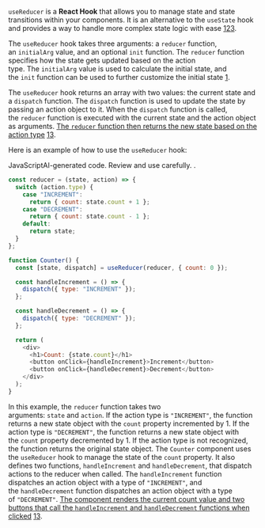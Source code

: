 `useReducer` is a **React Hook** that allows you to manage state and state transitions within your components. It is an alternative to the `useState` hook and provides a way to handle more complex state logic with ease [1](https://react.dev/reference/react/useReducer)[2](https://www.bugpilot.io/guides/en/a-guide-to-the-react-usereducer-hook-f8fb)[3](https://blog.logrocket.com/react-usereducer-hook-ultimate-guide/).

The `useReducer` hook takes three arguments: a `reducer` function, an `initialArg` value, and an optional `init` function. The `reducer` function specifies how the state gets updated based on the action type. The `initialArg` value is used to calculate the initial state, and the `init` function can be used to further customize the initial state [1](https://react.dev/reference/react/useReducer).

The `useReducer` hook returns an array with two values: the current state and a `dispatch` function. The `dispatch` function is used to update the state by passing an action object to it. When the `dispatch` function is called, the `reducer` function is executed with the current state and the action object as arguments. [The `reducer` function then returns the new state based on the action type](https://react.dev/reference/react/useReducer) [1](https://react.dev/reference/react/useReducer)[3](https://blog.logrocket.com/react-usereducer-hook-ultimate-guide/).

Here is an example of how to use the `useReducer` hook:

JavaScriptAI-generated code. Review and use carefully. .

```javascript
const reducer = (state, action) => {
  switch (action.type) {
    case "INCREMENT":
      return { count: state.count + 1 };
    case "DECREMENT":
      return { count: state.count - 1 };
    default:
      return state;
  }
};

function Counter() {
  const [state, dispatch] = useReducer(reducer, { count: 0 });

  const handleIncrement = () => {
    dispatch({ type: "INCREMENT" });
  };

  const handleDecrement = () => {
    dispatch({ type: "DECREMENT" });
  };

  return (
    <div>
      <h1>Count: {state.count}</h1>
      <button onClick={handleIncrement}>Increment</button>
      <button onClick={handleDecrement}>Decrement</button>
    </div>
  );
}
```

In this example, the `reducer` function takes two arguments: `state` and `action`. If the action type is `"INCREMENT"`, the function returns a new state object with the `count` property incremented by 1. If the action type is `"DECREMENT"`, the function returns a new state object with the `count` property decremented by 1. If the action type is not recognized, the function returns the original state object. The `Counter` component uses the `useReducer` hook to manage the state of the `count` property. It also defines two functions, `handleIncrement` and `handleDecrement`, that dispatch actions to the reducer when called. The `handleIncrement` function dispatches an action object with a type of `"INCREMENT"`, and the `handleDecrement` function dispatches an action object with a type of `"DECREMENT"`. [The component renders the current count value and two buttons that call the `handleIncrement` and `handleDecrement` functions when clicked](https://react.dev/reference/react/useReducer) [1](https://react.dev/reference/react/useReducer)[3](https://blog.logrocket.com/react-usereducer-hook-ultimate-guide/).